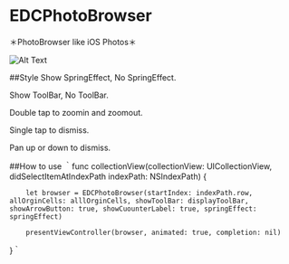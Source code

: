 # EDCPhotoBrowser
＊PhotoBrowser like iOS Photos＊

![Alt Text](https://github.com/fanyu/EDCPhotoBrowser/blob/master/Browser.gif)

##Style 
Show SpringEffect, No SpringEffect.

Show ToolBar, No ToolBar.

Double tap to zoomin and zoomout.

Single tap to dismiss.

Pan up or down to dismiss. 

##How to use 
｀func collectionView(collectionView: UICollectionView, didSelectItemAtIndexPath indexPath: NSIndexPath) {
        
        let browser = EDCPhotoBrowser(startIndex: indexPath.row, allOrginCells: alllOrginCells, showToolBar: displayToolBar, showArrowButton: true, showCuounterLabel: true, springEffect: springEffect)
       
        presentViewController(browser, animated: true, completion: nil)
}｀

